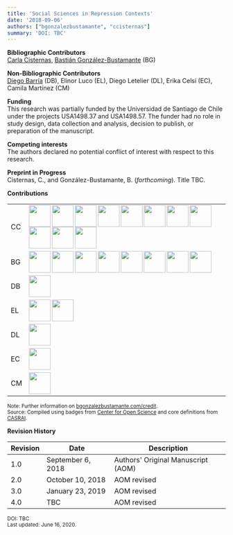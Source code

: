 ```yaml
---
title: 'Social Sciences in Repression Contexts'
date: '2018-09-06'
authors: ["bgonzalezbustamante", "ccisternas"]
summary: 'DOI: TBC'
---
```


**Bibliographic Contributors** <br />
[Carla Cisternas](../../authors/ccisternas), [Bastián González-Bustamante](../../) (BG)

**Non-Bibliographic Contributors** <br />
[Diego Barría](../../authors/dbarria) (DB), Elinor Luco (EL), Diego Letelier (DL), Erika Celsi (EC), Camila Martínez (CM)

**Funding** <br />
This research was partially funded by the Universidad de Santiago de Chile under the projects USA1498.37 and USA1498.57. The funder had no role in study design, data collection and analysis, decision to publish, or preparation of the manuscript.

**Competing interests** <br />
The authors declared no potential conflict of interest with respect to this research.

**Preprint in Progress** <br />
Cisternas, C., and González-Bustamante, B. (*forthcoming*). Title TBC. <br />

**Contributions**

| | |
|---|---|
| CC | [<img src="../conceptualization.png" align="left" width="50" />](../conceptualization.png) [<img src="../data_curation.png" align="left" width="50" />](../data_curation.png) [<img src="../formal_analysis.png" align="left" width="50" />](../formal_analysis.png) [<img src="../methodology.png" align="left" width="50" />](../methodology.png) [<img src="../project_administration.png" align="left" width="50" />](../project_administration.png) [<img src="../resources.png" align="left" width="50" />](../resources.png) [<img src="../supervision.png" align="left" width="50" />](../supervision.png) [<img src="../testing.png" align="left" width="50" />](../testing.png) [<img src="../data_visualization.png" align="left" width="50" />](../data_visualization.png) [<img src="../writing_initial_draft.png" align="left" width="50" />](../writing_initial_draft.png) [<img src="../writing_review.png" align="left" width="50" />](../writing_review.png) |
| BG | [<img src="../conceptualization.png" align="left" width="50" />](../conceptualization.png) [<img src="../formal_analysis.png" align="left" width="50" />](../formal_analysis.png) [<img src="../methodology.png" align="left" width="50" />](../methodology.png) [<img src="../project_administration.png" align="left" width="50" />](../project_administration.png) [<img src="../computation.png" align="left" width="50" />](../computation.png) [<img src="../data_visualization.png" align="left" width="50" />](../data_visualization.png) [<img src="../writing_initial_draft.png" align="left" width="50" />](../writing_initial_draft.png) [<img src="../writing_review.png" align="left" width="50" />](../writing_review.png) |
| DB | [<img src="../funding_acquisition.png" align="left" width="50" />](../funding_acquisition.png) |
| EL | [<img src="../investigation.png" align="left" width="50" />](../investigation.png) [<img src="../supervision.png" align="left" width="50" />](../supervision.png) |
| DL | [<img src="../investigation.png" align="left" width="50" />](../investigation.png) |
| EC | [<img src="../investigation.png" align="left" width="50" />](../investigation.png) |
| CM | [<img src="../investigation.png" align="left" width="50" />](../investigation.png) |

<small>Note: Further information on [bgonzalezbustamante.com/credit](../).</small><br />
<small>Source: Compiled using badges from [Center for Open Science](https://github.com/CenterForOpenScience/open_research_badges) and core definitions from [CASRAI](https://casrai.org/credit/).</small><br />

**Revision History**

| Revision | Date | Description |
|---|---|---|
| 1.0 | September 6, 2018 | Authors' Original Manuscript (AOM)|
| 2.0 | October 10, 2018 | AOM revised |
| 3.0 | January 23, 2019 | AOM revised |
| 4.0 | TBC | AOM revised |

<small>DOI: TBC</small><br />
<small>Last updated: June 16, 2020.</small>
